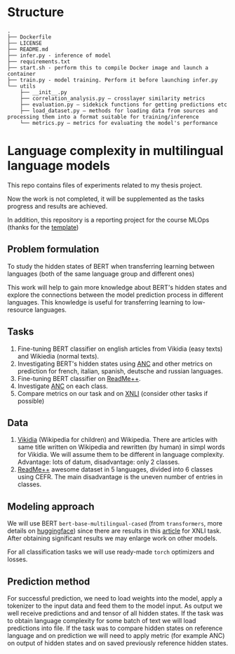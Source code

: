 # Structure
```
.
├── Dockerfile
├── LICENSE
├── README.md
├── infer.py - inference of model
├── requirements.txt
├── start.sh - perform this to compile Docker image and launch a container
├── train.py - model training. Perform it before launching infer.py
└── utils
    ├── __init__.py
    ├── correlation_analysis.py — crosslayer similarity metrics
    ├── evaluation.py — sidekick functions for getting predictions etc
    ├── load_dataset.py — methods for loading data from sources and processing them into a format suitable for training/inference
    └── metrics.py — metrics for evaluating the model's performance

```

# Language complexity in multilingual language models

This repo contains files of experiments related to my thesis project.

Now the work is not completed, it will be supplemented as the tasks progress and results are achieved.

In addition, this repository is a reporting project for the course MLOps (thanks for the [template](https://github.com/v-goncharenko/data-science-template/tree/master))

## Problem formulation

To study the hidden states of BERT when transferring learning between languages (both of the same language group and different ones)

This work will help to gain more knowledge about BERT's hidden states and explore the connections between the model prediction process in different languages. This knowledge is useful for transferring learning to low-resource languages.

## Tasks

1. Fine-tuning BERT classifier on english articles from Vikidia (easy texts) and Wikiedia (normal texts). 
2. Investigating BERT's hidden states using [ANC](https://github.com/TartuNLP/xsim/tree/master?tab=readme-ov-file) and other metrics on prediction for french, italian, spanish, deutsche and russian languages.
3. Fine-tuning BERT classifier on [ReadMe++](https://github.com/tareknaous/readme). 
4. Investigate [ANC](https://github.com/TartuNLP/xsim/tree/master?tab=readme-ov-file) on each class.
5. Compare metrics on our task and on [XNLI](https://aclanthology.org/2022.aacl-main.15/) (consider other tasks if possible)


## Data
1. [Vikidia](https://ssharoff.github.io/kelly/dfly/) (Wikipedia for children) and Wikipedia. There are articles with same title written on Wikipedia and rewritten (by human) in simpl words for Vikidia. We will assume them to be different in language complexity. Advantage: lots of datum, disadvantage: only 2 classes.
2. [ReadMe++](https://github.com/tareknaous/readme) awesome dataset in 5 languages, divided into 6 classes using CEFR. The main disadvantage is the uneven number of entries in classes. 

## Modeling approach

We will use BERT `bert-base-multilingual-cased` (from `transformers`, more details on [huggingface](https://huggingface.co/google-bert/bert-base-multilingual-cased)) since there are results in this [article](https://aclanthology.org/2022.aacl-main.15/) for XNLI task. After obtaining significant results we may enlarge work on other models.

For all classification tasks we will use ready-made `torch` optimizers and losses.

## Prediction method

For successful prediction, we need to load weights into the model, apply a tokenizer to the input data and feed them to the model input. As output we well receive predictions and and tensor of all hidden states. If the task was to obtain language complexity for some batch of text we will load predictions into file. If the task was to compare hidden states on reference language and on prediction we will need to apply metric (for example ANC) on output of hidden states and on saved previously reference hidden states.